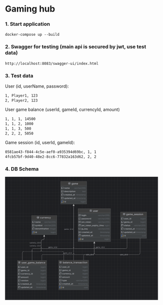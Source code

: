# Gaming hub
### 1. Start application
```
docker-compose up --build
```
### 2. Swagger for testing (main api is secured by jwt, use test data)

```
http://localhost:8083/swagger-ui/index.html
```

### 3. Test data

User (id, userName, password):

```
1, Player1, 123
2, Player2, 123
```

User game balance (userId, gameId, currencyId, amount)
```
1, 1, 1, 14500
1, 1, 2, 1000
1, 1, 3, 500
2, 2, 2, 5050
```

Game session (id, userId, gameId):
```
0581ae43-f844-4c5e-aef0-a935394d69bc, 1, 1
4fcb57bf-9d40-48e2-8cc6-77832a163d62, 2, 2
```

### 4. DB Schema

<p align="center">
  <img src="image/db.png">
</p>